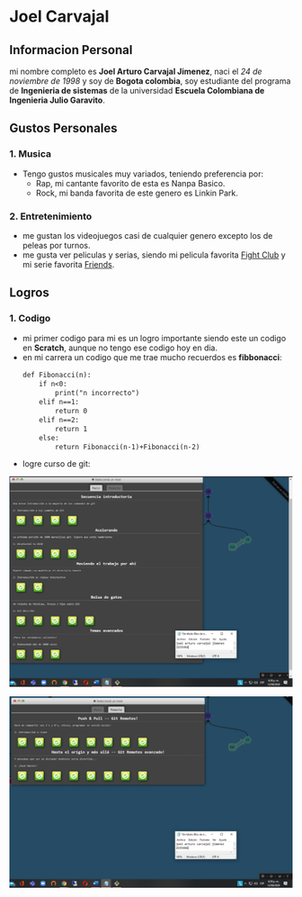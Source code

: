 # Joel Carvajal
## Informacion Personal
mi nombre completo es **Joel Arturo Carvajal Jimenez**, naci el *24 de noviembre de 1998* y soy de **Bogota colombia**, soy estudiante del programa de **Ingenieria de sistemas** de la universidad **Escuela Colombiana de Ingenieria Julio Garavito**.

## Gustos Personales
### 1. Musica
* Tengo gustos musicales muy variados, teniendo preferencia por:
    * Rap, mi cantante favorito de esta es Nanpa Basico.
    * Rock, mi banda favorita de este genero es Linkin Park.
### 2. Entretenimiento
* me gustan los videojuegos casi de cualquier genero excepto los de peleas por turnos.
* me gusta ver peliculas y serias, siendo mi pelicula favorita [Fight Club](https://www.imdb.com/title/tt0137523/) y mi serie favorita [Friends](https://www.imdb.com/title/tt0108778/?ref_=nv_sr_srsg_0).

## Logros
### 1. Codigo
* mi primer codigo para mi es un logro importante siendo este un codigo en **Scratch**, aunque no tengo ese codigo hoy en dia.
* en mi carrera un codigo que me trae mucho recuerdos es  **fibbonacci**:
    ~~~
    def Fibonacci(n): 
        if n<0: 
            print("n incorrecto") 
        elif n==1: 
            return 0
        elif n==2: 
            return 1
        else: 
            return Fibonacci(n-1)+Fibonacci(n-2) 
    ~~~
* logre curso de git:

![Img](https://github.com/jocajime/CVDS---2020---2/blob/master/Joel%20Carvajal/images/main.PNG)

![Img](https://github.com/jocajime/CVDS---2020---2/blob/master/Joel%20Carvajal/images/remote.PNG)